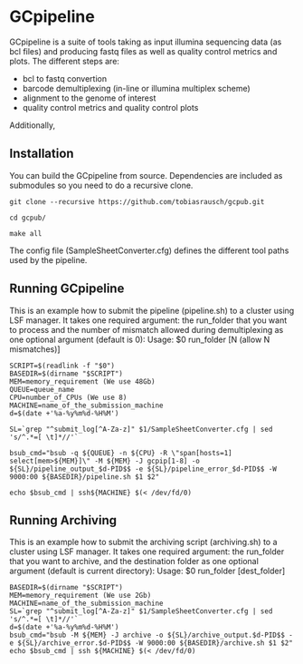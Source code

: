 GCpipeline
==========

GCpipeline is a suite of tools taking as input illumina sequencing data (as bcl files) and producing fastq files as well as quality control metrics and plots. 
The different steps are:
* bcl to fastq convertion
* barcode demultiplexing (in-line or illumina multiplex scheme)
* alignment to the genome of interest
* quality control metrics and quality control plots

Additionally, 

Installation
------------

You can build the GCpipeline from source. Dependencies are included as submodules so you need to do a recursive clone. 

`git clone --recursive https://github.com/tobiasrausch/gcpub.git`

`cd gcpub/`

`make all`

The config file (SampleSheetConverter.cfg) defines the different tool paths used by the pipeline.

Running GCpipeline
------------------

This is an example how to submit the pipeline (pipeline.sh) to a cluster using LSF manager. It takes one required argument: the run_folder that you want to process and the number of mismatch allowed during demultiplexing as one optional argument (default is 0):
Usage: $0 run_folder [N (allow N mismatches)]

```
SCRIPT=$(readlink -f "$0")
BASEDIR=$(dirname "$SCRIPT")
MEM=memory_requirement (We use 48Gb)
QUEUE=queue_name
CPU=number_of_CPUs (We use 8)
MACHINE=name_of_the_submission_machine
d=$(date +'%a-%y%m%d-%H%M')

SL=`grep "^submit_log[^A-Za-z]" $1/SampleSheetConverter.cfg | sed 's/^.*=[ \t]*//'`

bsub_cmd="bsub -q ${QUEUE} -n ${CPU} -R \"span[hosts=1] select[mem>${MEM}]\" -M ${MEM} -J gcpip[1-8] -o ${SL}/pipeline_output_$d-PID$$ -e ${SL}/pipeline_error_$d-PID$$ -W 9000:00 ${BASEDIR}/pipeline.sh $1 $2"

echo $bsub_cmd | ssh${MACHINE} $(< /dev/fd/0)
```
Running Archiving
-----------------

This is an example how to submit the archiving script (archiving.sh) to a cluster using LSF manager. It takes one required argument: the run_folder that you want to archive, and the destination folder as  one optional argument (default is current directory):
Usage: $0 run_folder [dest_folder]

```
BASEDIR=$(dirname "$SCRIPT")
MEM=memory_requirement (We use 2Gb)
MACHINE=name_of_the_submission_machine
SL=`grep "^submit_log[^A-Za-z]" $1/SampleSheetConverter.cfg | sed 's/^.*=[ \t]*//'`
d=$(date +'%a-%y%m%d-%H%M')
bsub_cmd="bsub -M ${MEM} -J archive -o ${SL}/archive_output.$d-PID$$ -e ${SL}/archive_error.$d-PID$$ -W 9000:00 ${BASEDIR}/archive.sh $1 $2"
echo $bsub_cmd | ssh ${MACHINE} $(< /dev/fd/0)
```


